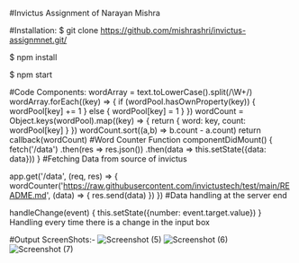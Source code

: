 #Invictus Assignment of Narayan Mishra

#Installation:
$ git clone https://github.com/mishrashri/invictus-assignmnet.git/

$ npm install

$ npm start



#Code Components:
wordArray = text.toLowerCase().split(/\W+/)
   wordArray.forEach((key) => {
        if (wordPool.hasOwnProperty(key)) {
            wordPool[key] += 1
        } else {
            wordPool[key] = 1
        }
    })
    wordCount = Object.keys(wordPool).map((key) => {
        return {
            word: key,
            count: wordPool[key]
            }
        })
        wordCount.sort((a,b) => b.count - a.count)
        return callback(wordCount)
#Word Counter Function
    componentDidMount() {
        fetch('/data')
            .then(res => res.json())
            .then(data => this.setState({data: data}))
    }
#Fetching Data from source of invictus

app.get('/data', (req, res) => {
    wordCounter('https://raw.githubusercontent.com/invictustech/test/main/README.md', (data) => {
        res.send(data)
    })
})
#Data handling at the server end

handleChange(event) {
        this.setState({number: event.target.value})
    }
Handling every time there is a change in the input box


#Output ScreenShots:-
![Screenshot (5)](https://user-images.githubusercontent.com/56464610/118358289-c3889a80-b59b-11eb-8f51-69c722a25d2d.png)
![Screenshot (6)](https://user-images.githubusercontent.com/56464610/118358296-c84d4e80-b59b-11eb-8427-b7300f094767.png)
![Screenshot (7)](https://user-images.githubusercontent.com/56464610/118358301-cbe0d580-b59b-11eb-8946-c6a90d80ee47.png)

